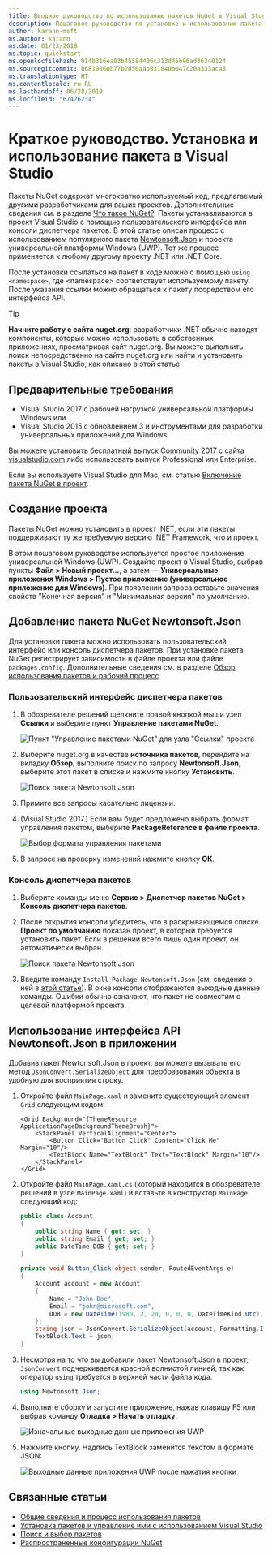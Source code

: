 ```yaml
---
title: Вводное руководство по использованию пакетов NuGet в Visual Studio
description: Пошаговое руководство по установке и использованию пакета NuGet в проекте Visual Studio.
author: karann-msft
ms.author: karann
ms.date: 01/23/2018
ms.topic: quickstart
ms.openlocfilehash: 014b316ea03b45584406c313d46b96ad36340124
ms.sourcegitcommit: b6810860b77b2d50aab031040b047c20a333aca3
ms.translationtype: HT
ms.contentlocale: ru-RU
ms.lasthandoff: 06/28/2019
ms.locfileid: "67426234"
---
```

# <a name="quickstart-install-and-use-a-package-in-visual-studio"></a>Краткое руководство. Установка и использование пакета в Visual Studio

Пакеты NuGet содержат многократно используемый код, предлагаемый другими разработчиками для ваших проектов. Дополнительные сведения см. в разделе [Что такое NuGet?](../What-is-NuGet.md). Пакеты устанавливаются в проект Visual Studio с помощью пользовательского интерфейса или консоли диспетчера пакетов. В этой статье описан процесс с использованием популярного пакета [Newtonsoft.Json](https://www.nuget.org/packages/Newtonsoft.Json/) и проекта универсальной платформы Windows (UWP). Тот же процесс применяется к любому другому проекту .NET или .NET Core.

После установки ссылаться на пакет в коде можно с помощью `using <namespace>`, где \<namespace\> соответствует используемому пакету. После указания ссылки можно обращаться к пакету посредством его интерфейса API.

> [!Tip]
> **Начните работу с сайта nuget.org**: разработчики .NET обычно находят компоненты, которые можно использовать в собственных приложениях, просматривая сайт nuget.org. Вы можете выполнить поиск непосредственно на сайте nuget.org или найти и установить пакеты в Visual Studio, как описано в этой статье.

## <a name="prerequisites"></a>Предварительные требования

- Visual Studio 2017 с рабочей нагрузкой универсальной платформы Windows или
- Visual Studio 2015 с обновлением 3 и инструментами для разработки универсальных приложений для Windows.

Вы можете установить бесплатный выпуск Community 2017 с сайта [visualstudio.com](https://www.visualstudio.com/) либо использовать выпуск Professional или Enterprise.

Если вы используете Visual Studio для Mac, см. статью [Включение пакета NuGet в проект](/visualstudio/mac/nuget-walkthrough).

## <a name="create-a-project"></a>Создание проекта

Пакеты NuGet можно установить в проект .NET, если эти пакеты поддерживают ту же требуемую версию .NET Framework, что и проект.

В этом пошаговом руководстве используется простое приложение универсальной Windows (UWP). Создайте проект в Visual Studio, выбрав пункты **Файл > Новый проект...**, а затем — **Универсальные приложения Windows > Пустое приложение (универсальное приложение для Windows)**. При появлении запроса оставьте значения свойств "Конечная версия" и "Минимальная версия" по умолчанию.

## <a name="add-the-newtonsoftjson-nuget-package"></a>Добавление пакета NuGet Newtonsoft.Json

Для установки пакета можно использовать пользовательский интерфейс или консоль диспетчера пакетов. При установке пакета NuGet регистрирует зависимость в файле проекта или файле `packages.config`. Дополнительные сведения см. в разделе [Обзор использования пакетов и рабочий процесс](../consume-packages/Overview-and-Workflow.md).

### <a name="package-manager-ui"></a>Пользовательский интерфейс диспетчера пакетов

1. В обозревателе решений щелкните правой кнопкой мыши узел **Ссылки** и выберите пункт **Управление пакетами NuGet**.

    ![Пункт "Управление пакетами NuGet" для узла "Ссылки" проекта](media/QS_Use-02-ManageNuGetPackages.png)

1. Выберите nuget.org в качестве **источника пакетов**, перейдите на вкладку **Обзор**, выполните поиск по запросу **Newtonsoft.Json**, выберите этот пакет в списке и нажмите кнопку **Установить**.

    ![Поиск пакета Newtonsoft.Json](media/QS_Use-03-NewtonsoftJson.png)

1. Примите все запросы касательно лицензии.

1. (Visual Studio 2017.) Если вам будет предложено выбрать формат управления пакетом, выберите **PackageReference в файле проекта**.

    ![Выбор формата управления пакетами](media/QS_Use-03b-SelectFormat.png)

1. В запросе на проверку изменений нажмите кнопку **ОК**.

### <a name="package-manager-console"></a>Консоль диспетчера пакетов

1. Выберите команды меню **Сервис > Диспетчер пакетов NuGet > Консоль диспетчера пакетов**.

1. После открытия консоли убедитесь, что в раскрывающемся списке **Проект по умолчанию** показан проект, в который требуется установить пакет. Если в решении всего лишь один проект, он автоматически выбран.

    ![Поиск пакета Newtonsoft.Json](media/QS_Use-08-Console1.png)

1. Введите команду `Install-Package Newtonsoft.Json` (см. сведения о ней в [этой статье](../tools/ps-ref-install-package.md)). В окне консоли отображаются выходные данные команды. Ошибки обычно означают, что пакет не совместим с целевой платформой проекта.

## <a name="use-the-newtonsoftjson-api-in-the-app"></a>Использование интерфейса API Newtonsoft.Json в приложении

Добавив пакет Newtonsoft.Json в проект, вы можете вызывать его метод `JsonConvert.SerializeObject` для преобразования объекта в удобную для восприятия строку.

1. Откройте файл `MainPage.xaml` и замените существующий элемент `Grid` следующим кодом:

    ```xaml
    <Grid Background="{ThemeResource ApplicationPageBackgroundThemeBrush}">
        <StackPanel VerticalAlignment="Center">
            <Button Click="Button_Click" Content="Click Me" Margin="10"/>
            <TextBlock Name="TextBlock" Text="TextBlock" Margin="10"/>
        </StackPanel>
    </Grid>
    ```

1. Откройте файл `MainPage.xaml.cs` (который находится в обозревателе решений в узле `MainPage.xaml`) и вставьте в конструктор `MainPage` следующий код:

    ```cs
    public class Account
    {
        public string Name { get; set; }
        public string Email { get; set; }
        public DateTime DOB { get; set; }
    }

    private void Button_Click(object sender, RoutedEventArgs e)
    {
        Account account = new Account
        {
            Name = "John Doe",
            Email = "john@microsoft.com",
            DOB = new DateTime(1980, 2, 20, 0, 0, 0, DateTimeKind.Utc),
        };
        string json = JsonConvert.SerializeObject(account, Formatting.Indented);
        TextBlock.Text = json;
    }
    ```

1. Несмотря на то что вы добавили пакет Newtonsoft.Json в проект, `JsonConvert` подчеркивается красной волнистой линией, так как оператор `using` требуется в верхней части файла кода.

    ```cs
    using Newtonsoft.Json;
    ```

1. Выполните сборку и запустите приложение, нажав клавишу F5 или выбрав команду **Отладка > Начать отладку**.

    ![Изначальные выходные данные приложения UWP](media/QS_Use-06-AppStart.png)

1. Нажмите кнопку. Надпись TextBlock заменится текстом в формате JSON:

    ![Выходные данные приложения UWP после нажатия кнопки](media/QS_Use-07-AppEnd.png)

## <a name="related-articles"></a>Связанные статьи

- [Общие сведения и процесс использования пакетов](../consume-packages/overview-and-workflow.md)
- [Установка пакетов и управление ими с использованием Visual Studio](../tools/package-manager-ui.md)
- [Поиск и выбор пакетов](../consume-packages/finding-and-choosing-packages.md)
- [Распространенные конфигурации NuGet](../consume-packages/configuring-nuget-behavior.md)
